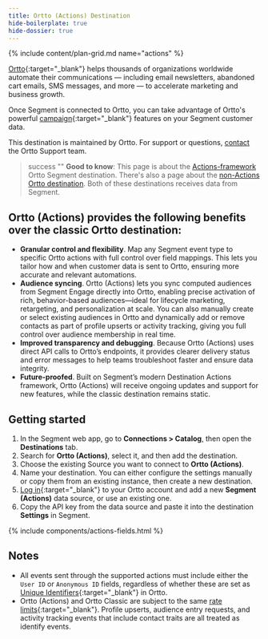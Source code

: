 ```yaml
---
title: Ortto (Actions) Destination
hide-boilerplate: true
hide-dossier: true
---
```


{% include content/plan-grid.md name="actions" %}

[Ortto](https://ortto.com/?utm_source=segmentio&utm_medium=docs&utm_campaign=partners){:target="_blank"} helps thousands of organizations worldwide automate their communications — including email newsletters, abandoned cart emails, SMS messages, and more — to accelerate marketing and business growth.

Once Segment is connected to Ortto, you can take advantage of Ortto's powerful [campaign](https://help.ortto.com/user/latest/campaigns/){:target="_blank"} features on your Segment customer data.

This destination is maintained by Ortto. For support or questions, [contact](mailto:help@ortto.com) the Ortto Support team.


> success ""
> **Good to know**: This page is about the [Actions-framework](/docs/connections/destinations/actions/) Ortto Segment destination. There's also a page about the [non-Actions Ortto destination](/docs/connections/destinations/catalog/autopilotapp/). Both of these destinations receives data from Segment.



## Ortto (Actions) provides the following benefits over the classic Ortto destination:

- **Granular control and flexibility**. Map any Segment event type to specific Ortto actions with full control over field mappings. This lets you tailor how and when customer data is sent to Ortto, ensuring more accurate and relevant automations.
- **Audience syncing**. Ortto (Actions) lets you sync computed audiences from Segment Engage directly into Ortto, enabling precise activation of rich, behavior-based audiences—ideal for lifecycle marketing, retargeting, and personalization at scale. You can also manually create or select existing audiences in Ortto and dynamically add or remove contacts as part of profile upserts or activity tracking, giving you full control over audience membership in real time.
- **Improved transparency and debugging**. Because Ortto (Actions) uses direct API calls to Ortto’s endpoints, it provides clearer delivery status and error messages to help teams troubleshoot faster and ensure data integrity.
- **Future-proofed**. Built on Segment’s modern Destination Actions framework, Ortto (Actions) will receive ongoing updates and support for new features, while the classic destination remains static.


## Getting started

1. In the Segment web app, go to **Connections > Catalog**, then open the **Destinations** tab.
2. Search for **Ortto (Actions)**, select it, and then add the destination.
3. Choose the existing Source you want to connect to **Ortto (Actions)**.
4. Name your destination. You can either configure the settings manually or copy them from an existing instance, then create a new destination.
5. [Log in](https://ortto.app/login){:target="_blank"} to your Ortto account and add a new **Segment (Actions)** data source, or use an existing one.
6. Copy the API key from the data source and paste it into the destination **Settings** in Segment.


{% include components/actions-fields.html %}

## Notes

- All events sent through the supported actions must include either the `User ID` or `Anonymous ID` fields, regardless of whether these are set as [Unique Identifiers](https://help.ortto.com/a-55-unique-identifiers){:target="_blank"} in Ortto.
- Ortto (Actions) and Ortto Classic are subject to the same [rate limits](https://help.ortto.com/segment-integration#Rate-limits){:target="_blank"}. Profile upserts, audience entry requests, and activity tracking events that include contact traits are all treated as identify events.